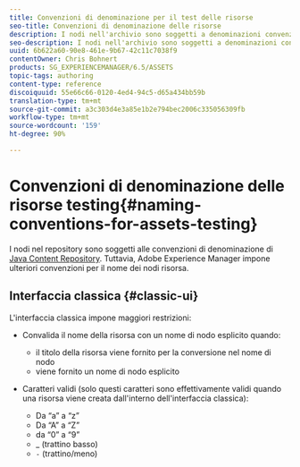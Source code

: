 ```yaml
---
title: Convenzioni di denominazione per il test delle risorse
seo-title: Convenzioni di denominazione delle risorse
description: I nodi nell'archivio sono soggetti a denominazioni convenzionali del Java Content Repository. Tuttavia, Adobe Experience Manager impone ulteriori convenzioni per il nome dei nodi risorsa.
seo-description: I nodi nell'archivio sono soggetti a denominazioni convenzionali del Java Content Repository. Tuttavia, Adobe Experience Manager impone ulteriori convenzioni per il nome dei nodi risorsa.
uuid: 6b622a60-90e8-461e-9b67-42c11c7038f9
contentOwner: Chris Bohnert
products: SG_EXPERIENCEMANAGER/6.5/ASSETS
topic-tags: authoring
content-type: reference
discoiquuid: 55e66c66-0120-4ed4-94c5-d65a434bb59b
translation-type: tm+mt
source-git-commit: a3c303d4e3a85e1b2e794bec2006c335056309fb
workflow-type: tm+mt
source-wordcount: '159'
ht-degree: 90%

---
```



# Convenzioni di denominazione delle risorse testing{#naming-conventions-for-assets-testing}

I nodi nel repository sono soggetti alle convenzioni di denominazione di [Java Content Repository](/help/sites-developing/the-basics.md#java-content-repository). Tuttavia, Adobe Experience Manager impone ulteriori convenzioni per il nome dei nodi risorsa.

## Interfaccia classica {#classic-ui}

L&#39;interfaccia classica impone maggiori restrizioni:

* Convalida il nome della risorsa con un nome di nodo esplicito quando:

   * il titolo della risorsa viene fornito per la conversione nel nome di nodo
   * viene fornito un nome di nodo esplicito

* Caratteri validi (solo questi caratteri sono effettivamente validi quando una risorsa viene creata dall&#39;interno dell&#39;interfaccia classica):

   * Da “a” a “z”
   * Da “A” a “Z”
   * da “0” a “9”
   * _ (trattino basso)
   * `-` (trattino/meno)

